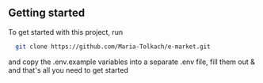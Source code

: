 ## Getting started

To get started with this project, run

```bash
  git clone https://github.com/Maria-Tolkach/e-market.git
```

and copy the .env.example variables into a separate .env file, fill them out & and that's all you need to get started

